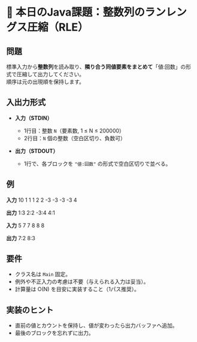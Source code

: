 # 🧩 本日のJava課題：整数列のランレングス圧縮（RLE）

## 問題
標準入力から**整数列**を読み取り、**隣り合う同値要素をまとめて**「値:回数」の形式で圧縮して出力してください。  
順序は元の出現順を保持します。

## 入出力形式
- **入力（STDIN）**  
  - 1行目：整数 `N`（要素数, 1 ≤ N ≤ 200000）  
  - 2行目：`N` 個の整数（空白区切り、負数可）

- **出力（STDOUT）**  
  - 1行で、各ブロックを `"値:回数"` の形式で空白区切りで並べる。

## 例
**入力**
10
1 1 1 2 2 -3 -3 -3 -3 4

**出力**
1:3 2:2 -3:4 4:1

**入力**
5
7 7 8 8 8

**出力**
7:2 8:3

## 要件
- クラス名は `Main` 固定。
- 例外や不正入力の考慮は不要（与えられる入力は妥当）。
- 計算量は O(N) を目安に実装すること（1パス推奨）。

## 実装のヒント
- 直前の値とカウントを保持し、値が変わったら出力バッファへ追加。
- 最後のブロックを忘れずに出力。